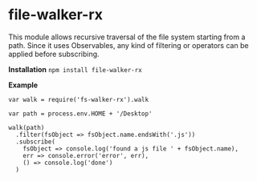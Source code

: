 # file-walker-rx

This module allows recursive traversal of the file system starting from a path. Since it uses Observables, any kind of filtering or operators can be applied before subscribing.

**Installation**
```npm install file-walker-rx```

**Example**

```
var walk = require('fs-walker-rx').walk

var path = process.env.HOME + '/Desktop'

walk(path)
  .filter(fsObject => fsObject.name.endsWith('.js'))
  .subscribe(
    fsObject => console.log('found a js file ' + fsObject.name),
    err => console.error('error', err),
    () => console.log('done')
  )
```
